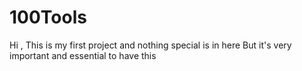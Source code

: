 # 100Tools
Hi , This is my first project and nothing special is in here But it's very important and essential to have this 
